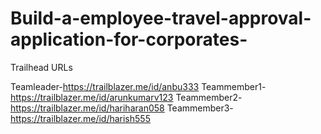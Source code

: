 # Build-a-employee-travel-approval-application-for-corporates-

Trailhead URLs

Teamleader-https://trailblazer.me/id/anbu333
Teammember1-https://trailblazer.me/id/arunkumarv123
Teammember2-https://trailblazer.me/id/hariharan058
Teammember3-https://trailblazer.me/id/harish555
